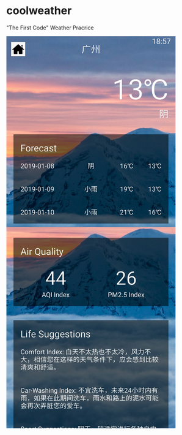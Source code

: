 # coolweather
"The First Code" Weather Pracrice


![image](https://github.com/Hawk8210/coolweather/blob/master/Guangzhou.jpg)
